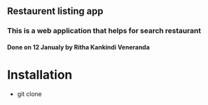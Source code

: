 ## Restaurent listing app
### This is a web application that helps for search restaurant 
#### Done on 12 Janualy by Ritha Kankindi Veneranda

# Installation
* git clone  

